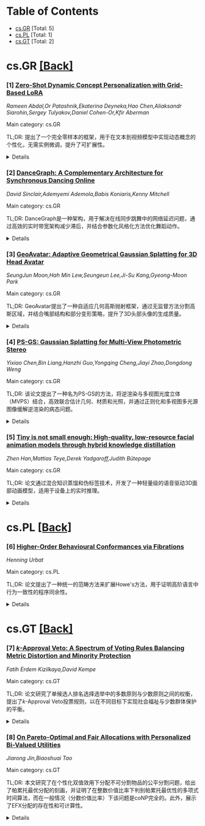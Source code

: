 <div id=toc></div>

# Table of Contents

- [cs.GR](#cs.GR) [Total: 5]
- [cs.PL](#cs.PL) [Total: 1]
- [cs.GT](#cs.GT) [Total: 2]


<div id='cs.GR'></div>

# cs.GR [[Back]](#toc)

### [1] [Zero-Shot Dynamic Concept Personalization with Grid-Based LoRA](https://arxiv.org/abs/2507.17963)
*Rameen Abdal,Or Patashnik,Ekaterina Deyneka,Hao Chen,Aliaksandr Siarohin,Sergey Tulyakov,Daniel Cohen-Or,Kfir Aberman*

Main category: cs.GR

TL;DR: 提出了一个完全零样本的框架，用于在文本到视频模型中实现动态概念的个性化，无需实例微调，提升了可扩展性。


<details>
  <summary>Details</summary>
Motivation: 现有的动态概念个性化方法大多需要针对每个实例进行微调，这限制了方法的可扩展性。

Method: 该方法利用结构化的2x2视频网格，通过训练轻量级的Grid-LoRA适配器，实现对这些网格内的视频内容进行编辑和组合。推断时，专用的Grid Fill模块完成部分观察到的布局，生成时间相干且保持身份一致性的输出。

Result: 实验表明，该方法能够生成高质量且一致的结果，适用于多种未训练过的动态概念和编辑场景。

Conclusion: 提出的框架在单次前向传播中完成所有操作，无需测试时优化，展示了在动态概念个性化领域的强大扩展性和通用性。

Abstract: Recent advances in text-to-video generation have enabled high-quality
synthesis from text and image prompts. While the personalization of dynamic
concepts, which capture subject-specific appearance and motion from a single
video, is now feasible, most existing methods require per-instance fine-tuning,
limiting scalability. We introduce a fully zero-shot framework for dynamic
concept personalization in text-to-video models. Our method leverages
structured 2x2 video grids that spatially organize input and output pairs,
enabling the training of lightweight Grid-LoRA adapters for editing and
composition within these grids. At inference, a dedicated Grid Fill module
completes partially observed layouts, producing temporally coherent and
identity preserving outputs. Once trained, the entire system operates in a
single forward pass, generalizing to previously unseen dynamic concepts without
any test-time optimization. Extensive experiments demonstrate high-quality and
consistent results across a wide range of subjects beyond trained concepts and
editing scenarios.

</details>


### [2] [DanceGraph: A Complementary Architecture for Synchronous Dancing Online](https://arxiv.org/abs/2507.18052)
*David Sinclair,Ademyemi Ademola,Babis Koniaris,Kenny Mitchell*

Main category: cs.GR

TL;DR: DanceGraph是一种架构，用于解决在线同步跳舞中的网络延迟问题，通过高效的实时带宽架构减少滞后，并结合参数化风格化方法优化舞蹈动作。


<details>
  <summary>Details</summary>
Motivation: 在线同步跳舞面临网络延迟和身体姿势共享的挑战，需要一种高效的方法来最小化滞后并实现与音乐节奏的同步。

Method: 开发了一种实时带宽高效架构以减少延迟，并引入参数化风格化方法，通过在线舞蹈修正优化舞蹈动作的节奏感。

Result: DanceGraph成功减少了运动预测的时间范围，实现了高效的在线舞蹈同步，并通过风格化方法提升了舞蹈的表现力。

Conclusion: DanceGraph为在线同步跳舞提供了有效的解决方案，通过高效架构和风格化方法克服了网络延迟问题，优化了舞蹈体验。

Abstract: DanceGraph is an architecture for synchronized online dancing overcoming the
latency of networked body pose sharing. We break down this challenge by
developing a real-time bandwidth-efficient architecture to minimize lag and
reduce the timeframe of required motion prediction for synchronization with the
music's rhythm. In addition, we show an interactive method for the
parameterized stylization of dance motions for rhythmic dance using online
dance correctives.

</details>


### [3] [GeoAvatar: Adaptive Geometrical Gaussian Splatting for 3D Head Avatar](https://arxiv.org/abs/2507.18155)
*SeungJun Moon,Hah Min Lew,Seungeun Lee,Ji-Su Kang,Gyeong-Moon Park*

Main category: cs.GR

TL;DR: GeoAvatar提出了一种自适应几何高斯抛射框架，通过无监督方法分割高斯区域，并结合嘴部结构和部分变形策略，提升了3D头部头像的生成质量。


<details>
  <summary>Details</summary>
Motivation: 当前3D头部头像生成方法在身份保持和新姿势/表情动画之间存在平衡问题，高斯方法难以适应面部区域的不同几何偏差。

Method: GeoAvatar采用自适应预分配阶段（APS）分割高斯区域，提出嘴部结构和部分变形策略，并引入正则化损失用于精确绑定。

Result: 实验表明，GeoAvatar在重建和新动画场景中优于现有方法，并发布了高表现力的DynamicFace视频数据集。

Conclusion: GeoAvatar通过自适应几何高斯抛射和嘴部增强策略，显著提升了3D头部头像生成的质量和动画保真度。

Abstract: Despite recent progress in 3D head avatar generation, balancing identity
preservation, i.e., reconstruction, with novel poses and expressions, i.e.,
animation, remains a challenge. Existing methods struggle to adapt Gaussians to
varying geometrical deviations across facial regions, resulting in suboptimal
quality. To address this, we propose GeoAvatar, a framework for adaptive
geometrical Gaussian Splatting. GeoAvatar leverages Adaptive Pre-allocation
Stage (APS), an unsupervised method that segments Gaussians into rigid and
flexible sets for adaptive offset regularization. Then, based on mouth anatomy
and dynamics, we introduce a novel mouth structure and the part-wise
deformation strategy to enhance the animation fidelity of the mouth. Finally,
we propose a regularization loss for precise rigging between Gaussians and 3DMM
faces. Moreover, we release DynamicFace, a video dataset with highly expressive
facial motions. Extensive experiments show the superiority of GeoAvatar
compared to state-of-the-art methods in reconstruction and novel animation
scenarios.

</details>


### [4] [PS-GS: Gaussian Splatting for Multi-View Photometric Stereo](https://arxiv.org/abs/2507.18231)
*Yixiao Chen,Bin Liang,Hanzhi Guo,Yongqing Cheng,Jiayi Zhao,Dongdong Weng*

Main category: cs.GR

TL;DR: 该论文提出了一种名为PS-GS的方法，将逆渲染与多视图光度立体（MVPS）结合，高效联合估计几何、材质和光照，并通过正则化和多视图多光源图像缓解逆渲染的病态问题。


<details>
  <summary>Details</summary>
Motivation: 传统逆渲染方法依赖固定环境光照，导致3D重建准确性不足。而MVPS虽能提高重建精度，但高效逆渲染仍具挑战性。

Method: PS-GS方法首先重建2D高斯泼溅模型作为初始几何，随后通过包含光照计算多层感知器的完整渲染方程进行延迟逆渲染，并利用未校准光度立体估计的法线图正则化渲染法线图。此外，提出2D高斯光线追踪以细化入射光照。

Result: 实验表明，该方法在合成和真实数据集上的重建精度和计算效率均优于先前工作。

Conclusion: PS-GS方法通过多视图和多光源图像的正则化，成功解决了逆渲染的病态问题，为新颖视角合成、重光照及材质和形状编辑提供了高效准确的解决方案。

Abstract: Integrating inverse rendering with multi-view photometric stereo (MVPS)
yields more accurate 3D reconstructions than the inverse rendering approaches
that rely on fixed environment illumination. However, efficient inverse
rendering with MVPS remains challenging. To fill this gap, we introduce the
Gaussian Splatting for Multi-view Photometric Stereo (PS-GS), which efficiently
and jointly estimates the geometry, materials, and lighting of the object that
is illuminated by diverse directional lights (multi-light). Our method first
reconstructs a standard 2D Gaussian splatting model as the initial geometry.
Based on the initialization model, it then proceeds with the deferred inverse
rendering by the full rendering equation containing a lighting-computing
multi-layer perceptron. During the whole optimization, we regularize the
rendered normal maps by the uncalibrated photometric stereo estimated normals.
We also propose the 2D Gaussian ray-tracing for single directional light to
refine the incident lighting. The regularizations and the use of multi-view and
multi-light images mitigate the ill-posed problem of inverse rendering. After
optimization, the reconstructed object can be used for novel-view synthesis,
relighting, and material and shape editing. Experiments on both synthetic and
real datasets demonstrate that our method outperforms prior works in terms of
reconstruction accuracy and computational efficiency.

</details>


### [5] [Tiny is not small enough: High-quality, low-resource facial animation models through hybrid knowledge distillation](https://arxiv.org/abs/2507.18352)
*Zhen Han,Mattias Teye,Derek Yadgaroff,Judith Bütepage*

Main category: cs.GR

TL;DR: 论文通过混合知识蒸馏和伪标签技术，开发了一种轻量级的语音驱动3D面部动画模型，适用于设备上的实时推理。


<details>
  <summary>Details</summary>
Motivation: 现有的语音驱动3D面部动画模型由于依赖大型预训练语音编码器，导致模型过大且仅适用于离线推理。为了支持游戏开发中的实时应用，需要开发轻量级的模型。

Method: 通过混合知识蒸馏和伪标签技术，使用高性能教师模型训练仅包含卷积和全连接层的小型学生模型，减少了模型的计算和存储需求。

Result: 实验表明，模型的内存占用可降至3.4 MB，所需音频上下文时间降至81毫秒，同时保持高质量的动画效果。

Conclusion: 该研究为设备上的实时推理提供了可能，是实现逼真、模型驱动的数字角色的重要一步。

Abstract: The training of high-quality, robust machine learning models for
speech-driven 3D facial animation requires a large, diverse dataset of
high-quality audio-animation pairs. To overcome the lack of such a dataset,
recent work has introduced large pre-trained speech encoders that are robust to
variations in the input audio and, therefore, enable the facial animation model
to generalize across speakers, audio quality, and languages. However, the
resulting facial animation models are prohibitively large and lend themselves
only to offline inference on a dedicated machine. In this work, we explore
on-device, real-time facial animation models in the context of game
development. We overcome the lack of large datasets by using hybrid knowledge
distillation with pseudo-labeling. Given a large audio dataset, we employ a
high-performing teacher model to train very small student models. In contrast
to the pre-trained speech encoders, our student models only consist of
convolutional and fully-connected layers, removing the need for attention
context or recurrent updates. In our experiments, we demonstrate that we can
reduce the memory footprint to up to 3.4 MB and required future audio context
to up to 81 ms while maintaining high-quality animations. This paves the way
for on-device inference, an important step towards realistic, model-driven
digital characters.

</details>


<div id='cs.PL'></div>

# cs.PL [[Back]](#toc)

### [6] [Higher-Order Behavioural Conformances via Fibrations](https://arxiv.org/abs/2507.18509)
*Henning Urbat*

Main category: cs.PL

TL;DR: 论文提出了一种统一的范畴方法来扩展Howe's方法，用于证明高阶语言中行为一致性的程序同余性。


<details>
  <summary>Details</summary>
Motivation: 随着具有定量特征（如概率性）的高阶语言的兴起，需要扩展共归纳方法以适应更精细的行为一致性概念，如行为距离。

Method: 通过抽象的范畴方法（称为AHOS）和纤维化模型来统一处理Howe's方法，使其适应不同语言和行为一致性概念。

Result: 在满足自然条件下，AHOS模型中最广义的行为一致性可以形成同余关系，并应用于概率高阶语言的同余性证明。

Conclusion: 该研究为高阶语言的行为一致性提供了统一的范畴框架，可用于证明多种行为概念的同余性。

Abstract: Coinduction is a widely used technique for establishing behavioural
equivalence of programs in higher-order languages. In recent years, the rise of
languages with quantitative (e.g.~probabilistic) features has led to extensions
of coinductive methods to more refined types of behavioural conformances, most
notably notions of behavioural distance. To guarantee soundness of coinductive
reasoning, one needs to show that the behavioural conformance at hand forms a
program congruence, i.e. it is suitably compatible with the operations of the
language. This is usually achieved by a complex proof technique known as
\emph{Howe's method}, which needs to be carefully adapted to both the specific
language and the targeted notion of behavioural conformance. We develop a
uniform categorical approach to Howe's method that features two orthogonal
dimensions of abstraction: (1) the underlying higher-order language is modelled
by an \emph{abstract higher-order specification} (AHOS), a novel and very
general categorical account of operational semantics, and (2) notions of
behavioural conformance (such as relations or metrics) are modelled via
fibrations over the base category of an AHOS. Our main result is a fundamental
congruence theorem at this level of generality: Under natural conditions on the
categorical ingredients and the operational rules of a language modelled by an
AHOS, the greatest behavioural (bi)conformance on its operational model forms a
congruence. We illustrate our theory by deriving congruence of bisimilarity and
behavioural pseudometrics for probabilistic higher-order languages.

</details>


<div id='cs.GT'></div>

# cs.GT [[Back]](#toc)

### [7] [$k$-Approval Veto: A Spectrum of Voting Rules Balancing Metric Distortion and Minority Protection](https://arxiv.org/abs/2507.17981)
*Fatih Erdem Kizilkaya,David Kempe*

Main category: cs.GT

TL;DR: 论文研究了单候选人排名选择选举中的多数原则与少数原则之间的权衡，提出了$k$-Approval Veto投票规则，以在不同目标下实现社会福祉与少数群体保护的平衡。


<details>
  <summary>Details</summary>
Motivation: 研究旨在解决民主选举中的两个核心问题：最大化社会福利（多数原则）和保护少数群体免受不利结果（少数原则）。

Method: 使用度量扭曲框架衡量社会福利，并引入$\ell$-mutual minority准则评估少数群体保护。分析$k$-Approval Veto投票规则在不同目标（功利主义、百分位数和平均主义）下的表现。

Result: $k$-Approval Veto在少数群体保护方面至少满足$k$的水平，但社会福祉会降低。在功利主义目标下，度量扭曲随$k$线性增加；在$\alpha$-百分位数目标下，度量扭曲在$\alpha \ge k/(k+1)$时为5，否则无界；在平均主义目标下，度量扭曲始终为3。

Conclusion: $k$-Approval Veto提供了一种灵活的投票规则，允许根据不同需求调整多数原则与少数原则之间的权衡，但其社会福祉代价需权衡考虑。

Abstract: In the context of single-winner ranked-choice elections between $m$
candidates, we explore the tradeoff between two competing goals in every
democratic system: the majority principle (maximizing the social welfare) and
the minority principle (safeguarding minority groups from overly bad
outcomes).To measure the social welfare, we use the well-established framework
of metric distortion subject to various objectives: utilitarian (i.e., total
cost), $\alpha$-percentile (e.g., median cost for $\alpha = 1/2$), and
egalitarian (i.e., max cost). To measure the protection of minorities, we
introduce the $\ell$-mutual minority criterion, which requires that if a
sufficiently large (parametrized by $\ell$) coalition $T$ of voters ranks all
candidates in $S$ lower than all other candidates, then none of the candidates
in $S$ should win. The highest $\ell$ for which the criterion is satisfied
provides a well-defined measure of mutual minority protection (ranging from 1
to $m$).
  Our main contribution is the analysis of a recently proposed class of voting
rules called $k$-Approval Veto, offering a comprehensive range of trade-offs
between the two principles. This class spans between Plurality Veto (for $k=1$)
- a simple voting rule achieving optimal metric distortion - and Vote By Veto
(for $k=m$) which picks a candidate from the proportional veto core. We show
that $k$-Approval Veto has minority protection at least $k$, and thus, it
accommodates any desired level of minority protection. However, this comes at
the price of lower social welfare. For the utilitarian objective, the metric
distortion increases linearly in $k$. For the $\alpha$-percentile objective,
the metric distortion is the optimal value of 5 for $\alpha \ge k/(k+1)$ and
unbounded for $\alpha < k/(k+1)$. For the egalitarian objective, the metric
distortion is the optimal value of 3 for all values of $k$.

</details>


### [8] [On Pareto-Optimal and Fair Allocations with Personalized Bi-Valued Utilities](https://arxiv.org/abs/2507.18251)
*Jiarong Jin,Biaoshuai Tao*

Main category: cs.GT

TL;DR: 本文研究了在个性化双值效用下分配不可分割物品的公平分割问题，给出了帕累托最优分配的刻画，并证明了在整数价值比率下判别帕累托最优性的多项式时间算法，而在一般情况（分数价值比率）下该问题是coNP完全的。此外，展示了EFX分配的存在性和可计算性。


<details>
  <summary>Details</summary>
Motivation: 研究在个性化双值效用模型下公平分配不可分割物品的问题，填补现有研究在判别帕累托最优性和EFX分配存在性方面的空白。

Method: 通过刻画帕累托最优分配的条件，设计多项式时间算法判别整数价值比率下的帕累托最优性，并证明分数价值比率下该问题的coNP完全性。进一步证明了EFX分配的存在性及其多项式时间可计算性。

Result: 在整数价值比率下，判别帕累托最优性是多项式时间可解的；在分数价值比率下，该问题是coNP完全的。EFX分配在个性化双值效用下总是存在且可多项式时间计算。

Conclusion: 本文扩展了双值效用下的公平分配研究，提出了EFX与帕累托最优分配是否总能存在并可高效计算的开问题。

Abstract: We study the fair division problem of allocating $m$ indivisible goods to $n$
agents with additive personalized bi-valued utilities. Specifically, each agent
$i$ assigns one of two positive values $a_i > b_i > 0$ to each good, indicating
that agent $i$'s valuation of any good is either $a_i$ or $b_i$. For
convenience, we denote the value ratio of agent $i$ as $r_i = a_i / b_i$.
  We give a characterization to all the Pareto-optimal allocations. Our
characterization implies a polynomial-time algorithm to decide if a given
allocation is Pareto-optimal in the case each $r_i$ is an integer. For the
general case (where $r_i$ may be fractional), we show that this decision
problem is coNP-complete. Our result complements the existing results: this
decision problem is coNP-complete for tri-valued utilities (where each agent's
value for each good belongs to $\{a,b,c\}$ for some prescribed $a>b>c\geq0$),
and this decision problem belongs to P for bi-valued utilities (where $r_i$ in
our model is the same for each agent).
  We further show that an EFX allocation always exists and can be computed in
polynomial time under the personalized bi-valued utilities setting, which
extends the previous result on bi-valued utilities. We propose the open problem
of whether an EFX and Pareto-optimal allocation always exists (and can be
computed in polynomial time).

</details>
